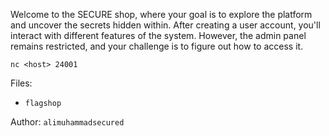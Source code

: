 Welcome to the SECURE shop, where your goal is to explore the platform and
uncover the secrets hidden within. After creating a user account, you'll
interact with different features of the system. However, the admin panel
remains restricted, and your challenge is to figure out how to access it.

`nc <host> 24001`

Files:

- `flagshop`

Author: `alimuhammadsecured`
